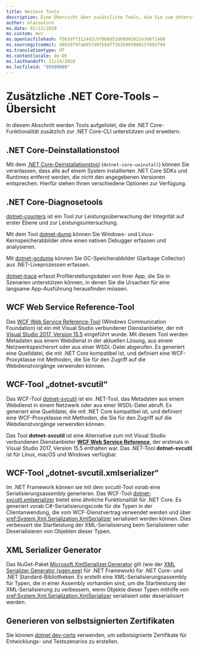 ```yaml
---
title: Weitere Tools
description: Eine Übersicht über zusätzliche Tools, die Sie zum Unterstützen und Erweitern der .NET Core-Funktionalität installieren können.
author: mlacouture
ms.date: 02/13/2020
ms.custom: mvc
ms.openlocfilehash: f563dff312442cbf068d52d08992621e3d6f1460
ms.sourcegitcommit: d8020797a6657d0fbbdff362b80300815f682f94
ms.translationtype: HT
ms.contentlocale: de-DE
ms.lasthandoff: 11/24/2020
ms.locfileid: "95699000"
---
```

# <a name="net-core-additional-tools-overview"></a>Zusätzliche .NET Core-Tools – Übersicht

In diesem Abschnitt werden Tools aufgelistet, die die .NET Core-Funktionalität zusätzlich zur .NET Core-CLI unterstützen und erweitern.

## <a name="net-core-uninstall-tool"></a>.NET Core-Deinstallationstool

Mit dem [.NET Core-Deinstallationstool](https://github.com/dotnet/cli-lab/releases) (`dotnet-core-uninstall`) können Sie veranlassen, dass alle auf einem System installierten .NET Core SDKs und Runtimes entfernt werden, die nicht den angegebenen Versionen entsprechen. Hierfür stehen Ihnen verschiedene Optionen zur Verfügung.

## <a name="net-core-diagnostic-tools"></a>.NET Core-Diagnosetools

[dotnet-counters](../diagnostics/dotnet-counters.md) ist ein Tool zur Leistungsüberwachung der Integrität auf erster Ebene und zur Leistungsuntersuchung.

Mit dem Tool [dotnet-dump](../diagnostics/dotnet-dump.md) können Sie Windows- und Linux-Kernspeicherabbilder ohne einen nativen Debugger erfassen und analysieren.

Mit [dotnet-gcdump](../diagnostics/dotnet-gcdump.md) können Sie GC-Speicherabbilder (Garbage Collector) aus .NET-Liveprozessen erfassen.

[dotnet-trace](../diagnostics/dotnet-trace.md) erfasst Profilerstellungsdaten von Ihrer App, die Sie in Szenarien unterstützen können, in denen Sie die Ursachen für eine langsame App-Ausführung herausfinden müssen.

## <a name="wcf-web-service-reference-tool"></a>WCF Web Service Reference-Tool

Das [WCF Web Service Reference-Tool](wcf-web-service-reference-guide.md) (Windows Communication Foundation) ist ein mit Visual Studio verbundener Dienstanbieter, der mit [Visual Studio 2017, Version 15.5](/visualstudio/releasenotes/vs2017-relnotes-v15.5#WCFTools) eingeführt wurde. Mit diesem Tool werden Metadaten aus einem Webdienst in der aktuellen Lösung, aus einem Netzwerkspeicherort oder aus einer WSDL-Datei abgerufen. Es generiert eine Quelldatei, die mit .NET Core kompatibel ist, und definiert eine WCF-Proxyklasse mit Methoden, die Sie für den Zugriff auf die Webdienstvorgänge verwenden können.

## <a name="wcf-dotnet-svcutil-tool"></a>WCF-Tool „dotnet-svcutil“

Das WCF-Tool [dotnet-svcutil](dotnet-svcutil-guide.md) ist ein .NET-Tool, das Metadaten aus einem Webdienst in einem Netzwerk oder aus einer WSDL-Datei abruft. Es generiert eine Quelldatei, die mit .NET Core kompatibel ist, und definiert eine WCF-Proxyklasse mit Methoden, die Sie für den Zugriff auf die Webdienstvorgänge verwenden können.

Das Tool **dotnet-svcutil** ist eine Alternative zum mit Visual Studio verbundenen Dienstanbieter [**WCF Web Service Reference**](wcf-web-service-reference-guide.md), der erstmals in Visual Studio 2017, Version 15.5 enthalten war. Das .NET-Tool **dotnet-svcutil** ist für Linux, macOS und Windows verfügbar.

## <a name="wcf-dotnet-svcutilxmlserializer-tool"></a>WCF-Tool „dotnet-svcutil.xmlserializer“

Im .NET Framework können sie mit dem svcutil-Tool vorab eine Serialisierungsassembly generieren. Das WCF-Tool [dotnet-svcutil.xmlserializer](dotnet-svcutil.xmlserializer-guide.md) bietet eine ähnliche Funktionalität für .NET Core. Es generiert vorab C#-Serialisierungscode für die Typen in der Clientanwendung, die vom WCF-Dienstvertrag verwendet werden und über <xref:System.Xml.Serialization.XmlSerializer> serialisiert werden können. Dies verbessert die Startleistung der XML-Serialisierung beim Serialisieren oder Deserialisieren von Objekten dieser Typen.

## <a name="xml-serializer-generator"></a>XML Serializer Generator

Das NuGet-Paket [Microsoft.XmlSerializer.Generator](https://www.nuget.org/packages/Microsoft.XmlSerializer.Generator) gilt (wie der [XML Serializer Generator (sgen.exe)](../../standard/serialization/xml-serializer-generator-tool-sgen-exe.md) für .NET Framework) für .NET Core- und .NET Standard-Bibliotheken. Es erstellt eine XML-Serialisierungsassembly für Typen, die in einer Assembly vorhanden sind, um die Startleistung der XML-Serialisierung zu verbessern, wenn Objekte dieser Typen mithilfe von <xref:System.Xml.Serialization.XmlSerializer> serialisiert oder deserialisiert werden.

## <a name="generating-self-signed-certificates"></a>Generieren von selbstsignierten Zertifikaten

Sie können [dotnet dev-certs](self-signed-certificates-guide.md) verwenden, um selbstsignierte Zertifikate für Entwicklungs- und Testszenarios zu erstellen.
